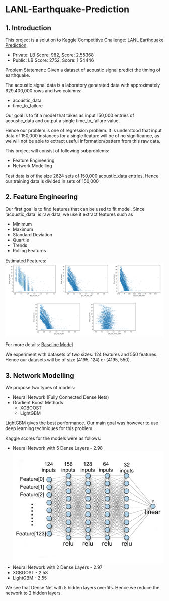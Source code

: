 # LANL-Earthquake-Prediction
## 1. Introduction
This project is a solution to Kaggle Competitive Challenge: [LANL Earthquake Prediction](https://www.kaggle.com/c/LANL-Earthquake-Prediction)

* Private: LB Score: 982, Score: 2.55368
* Public: LB Score: 2752, Score: 1.54446

Problem Statement: Given a dataset of acoustic signal predict the timing of earthquake.

The acoustic signal data is a laboratory generated data with approximately 629,400,000 rows and two columns:
* acoustic_data
* time_to_failure

Our goal is to fit a model that takes as input 150,000 entries of acoustic_data and output a single time_to_failure value.

Hence our problem is one of regression problem. It is understood that input data of 150,000 instances for a single feature
will be of no significance, as we will not be able to extract useful information/pattern from this raw data.

This project will consist of following subproblems:
* Feature Engineering
* Network Modelling

Test data is of the size 2624 sets of 150,000 acoustic_data entries. Hence our training data is divided in sets of 150,000 
## 2. Feature Engineering
Our first goal is to find features that can be used to fit model. Since 'acoustic_data' is raw data, we use it extract features such as
* Minimum
* Maximum
* Standard Deviation
* Quartile
* Trends
* Rolling Features

Estimated Features: ![Important features](https://github.com/AshwinDeshpande96/LANL-Earthquake-Prediction/blob/master/Data_vis.jpg)

For more details: [Baseline Model](https://www.kaggle.com/jsaguiar/baseline-with-multiple-models)

We experiment with datasets of two sizes: 124 features and 550 features. Hence our datasets will be of size (4195, 124) or (4195, 550).

## 3. Network Modelling
We propose two types of models:
* Neural Network (Fully Connected Dense Nets)
* Gradient Boost Methods
  * XGBOOST
  * LightGBM

LightGBM gives the best performance.
Our main goal was however to use deep learning techniques for this problem.

Kaggle scores for the models were as follows:
* Neural Network with 5 Dense Layers - 2.98
![DenseNet5](https://github.com/AshwinDeshpande96/LANL-Earthquake-Prediction/blob/master/regression%20model.jpeg)
* Neural Network with 2 Dense Layers - 2.97
* XGBOOST - 2.58
* LightGBM - 2.55

We see that Dense Net with 5 hidden layers overfits. Hence we reduce the network to 2 hidden layers.
